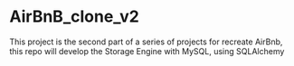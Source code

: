 # AirBnB_clone_v2
This project is the second part of a series of projects for recreate AirBnb, this repo will develop the Storage Engine with MySQL, using SQLAlchemy

